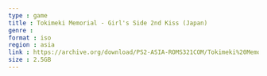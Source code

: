 ```yaml
---
type : game
title : Tokimeki Memorial - Girl's Side 2nd Kiss (Japan)
genre : 
format : iso
region : asia
link : https://archive.org/download/PS2-ASIA-ROMS321COM/Tokimeki%20Memorial%20-%20Girl%27s%20Side%202nd%20Kiss%20%28Japan%29.7z
size : 2.5GB
---
```

